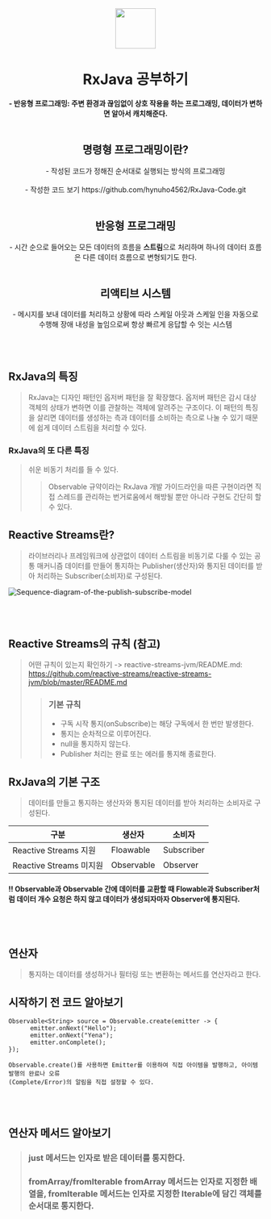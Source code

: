 <div align="center">
  <img src="https://user-images.githubusercontent.com/118269278/202439585-dc46e5a8-66e2-47d7-99e2-932447be5803.png" width="80" height="80" />
  <h1>RxJava 공부하기</h1>
  <strong>- 반응형 프로그래밍: 주변 환경과 끊임없이 상호 작용을 하는 프로그래밍, 데이터가 변하면 알아서 캐치해준다.<br><br></strong>
  
  <h2>명령형 프로그래밍이란?</h2>
  - 작성된 코드가 정해진 순서대로 실행되는 방식의 프로그래밍<br><br>
  - 작성한 코드 보기 https://github.com/hynuho4562/RxJava-Code.git<br><br>
  
  <h2>반응형 프로그래밍</h2>
  - 시간 순으로 들어오는 모든 데이터의 흐름을 <strong>스트림</strong>으로 처리하며
    하나의 데이터 흐름은 다른 데이터 흐름으로 변형되기도 한다.<br><br>
    
 <h2>리액티브 시스템</h2>
 - 메시지를 보내 데이터를 처리하고 상황에 따라 스케일 아웃과 스케일 인을 자동으로 수행해 장애 내성을 높임으로써 항상 빠르게 응답할 수 잇는 시스템
  
  <br><br>
 
</div>
  
 ## RxJava의 특징
 > RxJava는 디자인 패턴인 옵저버 패턴을 잘 확장했다.
 > 옵저버 패턴은 감시 대상 객체의 상태가 변하면 이를 관찰하는 객체에 알려주는 구조이다.
 > 이 패턴의 특징을 살리면 데이터를 생성하는 측과 데이터를 소비하는 측으로 나눌 수 있기 때문에 쉽게 데이터 스트림을 처리할 수 있다.
 
 ### RxJava의 또 다른 특징
 > 쉬운 비동기 처리를 들 수 있다.
 >> Observable 규약이라는 RxJava 개발 가이드라인을 따른 구현이라면 직접 스레드를 관리하는 번거로움에서 해방될 뿐만 아니라 구현도 간단히 할 수 있다.
 
 ## Reactive Streams란?
> 라이브러리나 프레임워크에 상관없이 데이터 스트림을 비동기로 다룰 수 있는 공통 매커니즘
> 데이터를 만들어 통지하는 Publisher(생산자)와 통지된 데이터를 받아 처리하는 Subscriber(소비자)로 구성된다.

![Sequence-diagram-of-the-publish-subscribe-model](https://user-images.githubusercontent.com/118269278/202840330-a2f2705b-2920-4d12-8ec9-95913a1ea558.png)

<br><br>
## Reactive Streams의 규칙 (참고)
> 어떤 규칙이 있는지 확인하기 -> reactive-streams-jvm/README.md: https://github.com/reactive-streams/reactive-streams-jvm/blob/master/README.md
>> ### 기본 규칙
>> - 구독 시작 통지(onSubscribe)는 해당 구독에서 한 번만 발생한다.
>> - 통지는 순차적으로 이루어진다.
>> - null을 통지하지 않는다.
>> - Publisher 처리는 완료 또는 에러를 통지해 종료한다.

## RxJava의 기본 구조
> 데이터를 만들고 통지하는 생산자와 통지된 데이터를 받아 처리하는 소비자로 구성된다.

|구분|생산자|소비자|
|------|---|---|
|Reactive Streams 지원|Floawable|Subscriber|
|Reactive Streams 미지원|Observable|Observer|

#### !! Observable과 Observable 간에 데이터를 교환할 때 Flowable과 Subscriber처럼 데이터 개수 요청은 하지 않고 데이터가 생성되자마자 Observer에 통지된다.

<br><br>

## 연산자
> 통지하는 데이터를 생성하거나 필터링 또는 변환하는 메서드를 연산자라고 한다.

 <h2>시작하기 전 코드 알아보기</h2>
  
```
Observable<String> source = Observable.create(emitter -> {
      emitter.onNext("Hello");
      emitter.onNext("Yena");
      emitter.onComplete();
});

Observable.create()를 사용하면 Emitter를 이용하여 직접 아이템을 발행하고, 아이템 발행의 완료나 오류
(Complete/Error)의 알림을 직접 설정할 수 있다.

```

<br><br>

## 연산자 메서드 알아보기
> ### just 메서드는 인자로 받은 데이터를 통지한다.
> ### fromArray/fromIterable fromArray 메서드는 인자로 지정한 배열을, fromIterable 메서드는 인자로 지정한 Iterable에 담긴 객체를 순서대로 통지한다.
